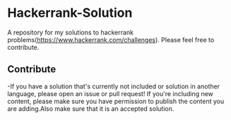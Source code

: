 # Hackerrank-Solution
A repository for my solutions to hackerrank problems(https://www.hackerrank.com/challenges).
Please feel free to contribute.
 ## Contribute
 -If you have a solution that's  currently not included or solution in another language, please open an issue or pull request! If you're including new content, please make sure you have permission to publish the content you are adding.Also make sure that it is an accepted solution.
